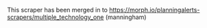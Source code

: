 This scraper has been merged in to https://morph.io/planningalerts-scrapers/multiple_technology_one (manningham)
